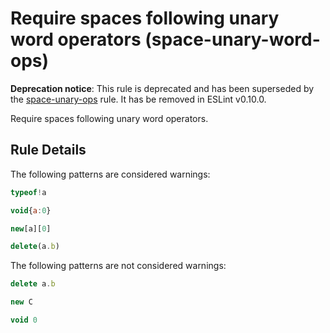 # Require spaces following unary word operators (space-unary-word-ops)

**Deprecation notice**: This rule is deprecated and has been superseded by the [space-unary-ops](space-unary-ops.md) rule. It has be removed in ESLint v0.10.0.

Require spaces following unary word operators.

## Rule Details

The following patterns are considered warnings:

```js
typeof!a
```

```js
void{a:0}
```

```js
new[a][0]
```

```js
delete(a.b)
```

The following patterns are not considered warnings:

```js
delete a.b
```

```js
new C
```

```js
void 0
```
